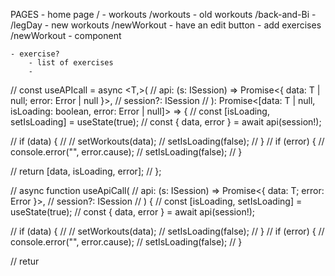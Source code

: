 PAGES - home page / - workouts /workouts - old workouts /back-and-Bi - /legDay - new workouts /newWorkout - have an edit button - add exercises /newWorkout - component

    - exercise?
        - list of exercises
        -

// const useAPIcall = async <T,>(
// api: (s: ISession) => Promise<{ data: T | null; error: Error | null }>,
// session?: ISession
// ): Promise<[data: T | null, isLoading: boolean, error: Error | null]> => {
// const [isLoading, setIsLoading] = useState(true);
// const { data, error } = await api(session!);

// if (data) {
// // setWorkouts(data);
// setIsLoading(false);
// }
// if (error) {
// console.error("", error.cause);
// setIsLoading(false);
// }

// return [data, isLoading, error];
// };

// async function useApiCall<T>(
// api: (s: ISession) => Promise<{ data: T; error: Error }>,
// session?: ISession
// ) {
// const [isLoading, setIsLoading] = useState(true);
// const { data, error } = await api(session!);

// if (data) {
// // setWorkouts(data);
// setIsLoading(false);
// }
// if (error) {
// console.error("", error.cause);
// setIsLoading(false);
// }

// retur
